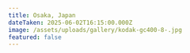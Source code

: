 ```yaml
---
title: Osaka, Japan
dateTaken: 2025-06-02T16:15:00.000Z
image: /assets/uploads/gallery/kodak-gc400-8-.jpg
featured: false
---
```


